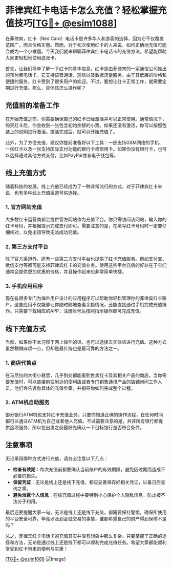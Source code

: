 # 菲律宾红卡电话卡怎么充值？轻松掌握充值技巧[[TG💪+ @esim1088](https://t.me/s/esim1088)]

在菲律宾，红卡（Red Card）电话卡是许多华人和游客的选择，因为它不仅覆盖范围广，而且价格实惠。然而，对于初次使用红卡的人来说，如何正确地充值可能会成为一个小难题。今天我们就来聊聊菲律宾红卡电话卡的充值方法，希望能帮助大家更轻松地使用这张卡。

首先，让我们简单了解一下红卡的基本信息。红卡是由菲律宾的一家通信公司推出的预付费电话卡，它支持语音通话、短信以及数据流量服务。由于其低廉的价格和便捷的服务，红卡受到了很多用户的欢迎。不过，要想让红卡正常工作，就需要定期进行充值。那么，具体该怎么操作呢？

## 充值前的准备工作

在开始充值之前，你需要确保自己的红卡已经激活并可以正常使用。通常情况下，购买红卡后，你会收到一张包含初始余额的小票。如果还没有激活，你可以按照包装上的说明进行激活。激活完成后，就可以开始充值了。

此外，为了方便充值，建议你提前准备好以下工具：一部支持GSM网络的手机、一张红卡以及一张支持国际支付功能的银行卡或信用卡。如果你没有银行卡，也可以选择通过其他方式支付，比如PayPal或者电子钱包等。

## 线上充值方式

随着科技的发展，线上充值已经成为了一种非常流行的方式。对于菲律宾红卡来说，也有多种线上充值渠道可供选择。

### 1. 官方网站充值

大多数红卡运营商都会提供官方网站作为充值平台。你只需访问该网站，输入你的红卡号码，并根据提示完成支付即可。需要注意的是，在填写红卡号码时一定要仔细核对，以免出错导致无法成功充值。

### 2. 第三方支付平台

除了官方渠道外，还有一些第三方支付平台也提供了红卡充值服务。例如支付宝、微信支付等都可能支持菲律宾红卡的充值业务。使用这些平台充值的好处在于它们通常会提供更加优惠的价格，并且操作起来也非常简单快捷。

### 3. 手机应用程序

现在有很多专门为海外用户设计的应用程序可以帮助你轻松管理你的菲律宾红卡账户。这些应用不仅能够让你随时随地查看余额情况，还能直接通过手机完成充值操作。只需要下载相应的APP，注册账号后按照指示操作即可完成充值。

## 线下充值方式

当然，如果你不太习惯于网上操作的话，也可以选择去实体店进行充值。这种方式虽然稍微麻烦一点，但却是最传统也是最可靠的方法之一。

### 1. 商店代售点

在马尼拉的大街小巷里，几乎到处都能看到售卖红卡及其相关产品的商店。当你需要充值时，可以直接前往附近的便利店或者专门销售通讯产品的店铺询问工作人员。他们会告诉你具体的充值步骤，并指导你如何完成整个过程。

### 2. ATM机自助服务

部分银行ATM机也支持红卡充值业务。只要你知道正确的操作流程，在任何时间都可以通过ATM机为自己或者他人充值。不过需要注意的是，并非所有银行都提供这项服务，所以在出发之前最好先确认一下目标银行是否符合条件。

## 注意事项

无论采用哪种方式进行充值，请务必注意以下几点：

- **检查有效期**：每次充值前都要确认当前账户的有效期限，避免因过期而造成不必要的损失。
- **保留凭证**：无论是线上还是线下充值，都应妥善保存好相关凭证，以备日后查询之需。
- **避免泄露个人信息**：在线充值过程中要特别小心保护个人隐私信息，防止被不法分子利用。

最后还要提醒大家一句，无论是线上还是线下充值，都需要保持警惕，确保所使用的平台安全可靠。毕竟涉及到金钱交易的事情，谁都希望自己的财产得到保障不是吗？

总之，菲律宾红卡电话卡的充值其实并没有想象中那么复杂。只要掌握了正确的途径和方法，无论是通过线上还是线下都可以顺利完成充值任务。希望大家都能顺利享受到红卡带来的便利与实惠！

[[TG💪+ @esim1088](https://t.me/s/esim1088) ![Image](https://i.postimg.cc/4NQfJmqS/Snipaste-2025-05-13-00-14-12.png)]